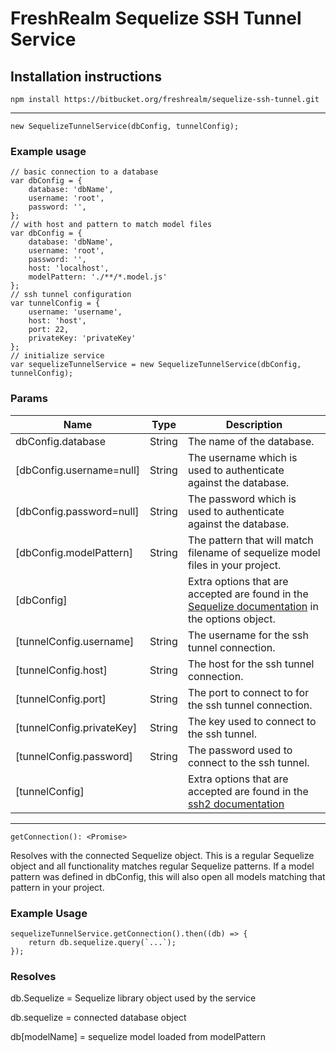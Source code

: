 # FreshRealm Sequelize SSH Tunnel Service

## Installation instructions
```
npm install https://bitbucket.org/freshrealm/sequelize-ssh-tunnel.git
```

___
```
new SequelizeTunnelService(dbConfig, tunnelConfig);
```
### Example usage
```
// basic connection to a database
var dbConfig = {
    database: 'dbName',
    username: 'root',
    password: '',
};
// with host and pattern to match model files
var dbConfig = {
    database: 'dbName',
    username: 'root',
    password: '',
    host: 'localhost',
    modelPattern: './**/*.model.js'
};
// ssh tunnel configuration
var tunnelConfig = {
    username: 'username',
    host: 'host',
    port: 22,
    privateKey: 'privateKey'
};
// initialize service
var sequelizeTunnelService = new SequelizeTunnelService(dbConfig, tunnelConfig);
```
### Params
| Name | Type | Description |
|---|---|---|
| dbConfig.database | String | The name of the database. |
| [dbConfig.username=null] | String | The username which is used to authenticate against the database. |
| [dbConfig.password=null] | String | The password which is used to authenticate against the database. |
| [dbConfig.modelPattern] | String | The pattern that will match filename of sequelize model files in your project. |
| [dbConfig] |  | Extra options that are accepted are found in the [Sequelize documentation](http://sequelize.readthedocs.io/en/latest/api/sequelize/) in the options object. |
| [tunnelConfig.username] | String | The username for the ssh tunnel connection. |
| [tunnelConfig.host] | String | The host for the ssh tunnel connection. |
| [tunnelConfig.port] | String | The port to connect to for the ssh tunnel connection. |
| [tunnelConfig.privateKey] | String | The key used to connect to the ssh tunnel. |
| [tunnelConfig.password] | String | The password used to connect to the ssh tunnel. |
| [tunnelConfig] |  | Extra options that are accepted are found in the [ssh2 documentation](https://github.com/mscdex/ssh2#api) |

---
```
getConnection(): <Promise>
```
Resolves with the connected Sequelize object. This is a regular Sequelize object and all functionality matches regular Sequelize patterns. If a model pattern was defined in dbConfig, this will also open all models matching that pattern in your project.
### Example Usage
```
sequelizeTunnelService.getConnection().then((db) => {
    return db.sequelize.query(`...`);
});
```

### Resolves
db.Sequelize = Sequelize library object used by the service

db.sequelize = connected database object

db[modelName] = sequelize model loaded from modelPattern
